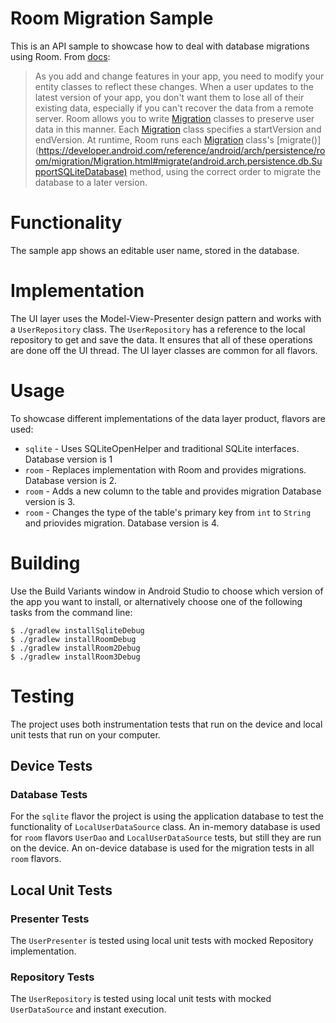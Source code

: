 # Room Migration Sample

This is an API sample to showcase how to deal with database migrations using Room. From [docs](https://developer.android.com/topic/libraries/architecture/room.html#db-migration):

> As you add and change features in your app, you need to modify your entity classes to reflect these changes. When a user updates to the latest version of your app, you don't want them to lose all of their existing data, especially if you can't recover the data from a remote server.
Room allows you to write [Migration](https://developer.android.com/reference/android/arch/persistence/room/migration/Migration.html) classes to preserve user data in this manner. Each [Migration](https://developer.android.com/reference/android/arch/persistence/room/migration/Migration.html) class specifies a startVersion and endVersion. At runtime, Room runs each [Migration](https://developer.android.com/reference/android/arch/persistence/room/migration/Migration.html) class's [migrate()](https://developer.android.com/reference/android/arch/persistence/room/migration/Migration.html#migrate(android.arch.persistence.db.SupportSQLiteDatabase) method, using the correct order to migrate the database to a later version.

# Functionality
The sample app shows an editable user name, stored in the database.

# Implementation

The UI layer uses the Model-View-Presenter design pattern and works with a `UserRepository` class. The `UserRepository`  has a reference to the local repository to get and save the data. It ensures that all of these operations are done off the UI thread. The UI layer classes are common for all flavors. 

# Usage
To showcase different implementations of the data layer product, flavors are used:

* `sqlite` - Uses SQLiteOpenHelper and traditional SQLite interfaces. Database version is 1
* `room` - Replaces implementation with Room and provides migrations. Database version is 2.
* `room` - Adds a new column to the table and provides migration Database version is 3.
* `room` - Changes the type of the table's primary key from `int` to `String` and priovides migration. Database version is 4.

# Building

Use the Build Variants window in Android Studio to choose which version of the app you want to install, or alternatively choose one of the following tasks from the command line:

```
$ ./gradlew installSqliteDebug
$ ./gradlew installRoomDebug
$ ./gradlew installRoom2Debug
$ ./gradlew installRoom3Debug
```

# Testing

The project uses both instrumentation tests that run on the device and local unit tests that run on your computer.

## Device Tests

### Database Tests

For the `sqlite` flavor the project is using the application database to test the functionality of `LocalUserDataSource` class.
An in-memory database is used for  `room` flavors `UserDao` and `LocalUserDataSource` tests, but still they are run on the device.
An on-device database is used for the migration tests in all `room` flavors.

## Local Unit Tests

### Presenter Tests

The `UserPresenter` is tested using local unit tests with mocked Repository implementation.

### Repository Tests

The `UserRepository` is tested using local unit tests with mocked `UserDataSource` and instant execution.
